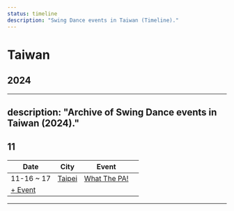 ```yaml
---
status: timeline
description: "Swing Dance events in Taiwan (Timeline)."
---
```


# Taiwan

## 2024
---
description: "Archive of Swing Dance events in Taiwan (2024)."
---

## 11

| Date | City | Event | |
| --- | --- | --- | --- |
| 11-16 ~ 17 | [Taipei](by_city.md#taipei) | [What The PA!](what-the-pa-2024.md) |  |
| [+ Event](https://github.com/swingdance/events/issues/new?assignees=&labels=add+event&projects=&template=02-add_entity.yml&title=Add%20Event%3A%202024%2Fzh_TW%20%E2%80%A2%20%3CName%3E&region=zh_TW&province=&city=&org_id=&date_starts=2024-11-&date_ends=2024-11-)

---

